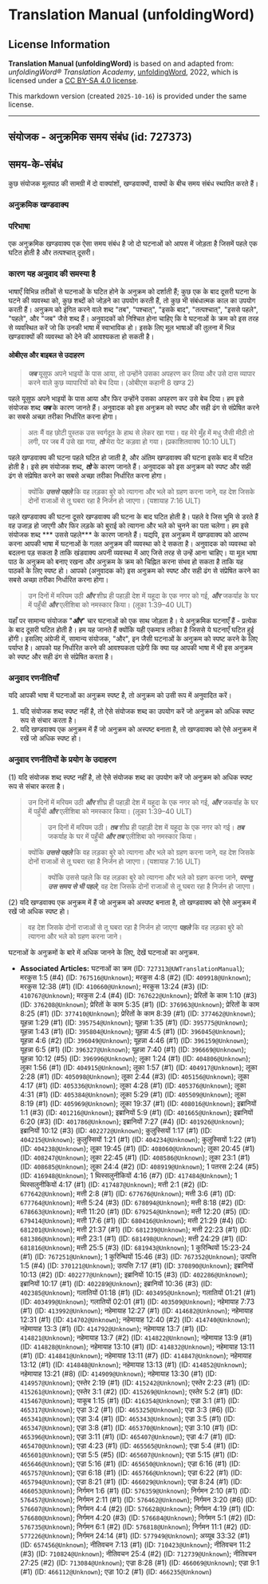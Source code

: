 # Translation Manual (unfoldingWord)

## License Information

**Translation Manual (unfoldingWord)** is based on and adapted from: _unfoldingWord® Translation Academy_, [unfoldingWord](https://unfoldingword.org/utw), 2022, which is licensed under a [CC BY-SA 4.0 license](https://creativecommons.org/licenses/by-sa/4.0/legalcode.en).

This markdown version (created `2025-10-16`) is provided under the same license.



--------------------------------

## संयोजक - अनुक्रमिक समय संबंध (id: 727373)

समय\-के\-संबंध
--------------

कुछ संयोजक मूलपाठ की सामग्री में दो वाक्यांशों, खण्डवाक्यों, वाक्यों के बीच समय संबंध स्थापित करते हैं।

### अनुक्रमिक खण्डवाक्य

### परिभाषा

एक अनुक्रमिक खण्डवाक्य एक ऐसा समय संबंध है जो दो घटनाओं को आपस में जोड़ता है जिसमें पहले एक घटित होती है और तत्पश्चात् दूसरी।

### कारण यह अनुवाद की समस्या है

भाषाएँ विभिन्न तरीकों से घटनाओं के घटित होने के अनुक्रम को दर्शाती हैं; कुछ एक के बाद दूसरी घटना के घटने की व्यवस्था को, कुछ शब्दों को जोड़ने का उपयोग करती हैं, तो कुछ भी संबंधात्मक काल का उपयोग करती हैं। अनुक्रम को इंगित करने वाले शब्द "तब", "पश्चात्", "इसके बाद", "तत्पश्चात्", "इससे पहले", "पहले", और "जब" जैसे शब्द हैं। अनुवादकों को निश्चित होना चाहिए कि वे घटनाओं के क्रम को इस तरह से व्यवस्थित करें जो कि उनकी भाषा में स्वाभाविक हो। इसके लिए मूल भाषाओं की तुलना में भिन्न खण्डवाक्यों की व्यवस्था को देने की आवश्यकता हो सकती है।

#### ओबीएस और बाइबल से उदाहरण

> ***जब*** यूसुफ अपने भाइयों के पास आया, तो उन्होंने उसका अपहरण कर लिया और उसे दास व्यापार करने वाले कुछ व्यापारियों को बेच दिया। (ओबीएस कहानी 8 खण्ड 2\)

पहले यूसुफ अपने भाइयों के पास आया और फिर उन्होंने उसका अपहरण कर उसे बेच दिया। हम इसे संयोजक शब्द ***जब*** के कारण जानते हैं। अनुवादक को इस अनुक्रम को स्पष्ट और सही ढंग से संप्रेषित करने का सबसे अच्छा तरीका निर्धारित करना होगा।

> अतः मैं वह छोटी पुस्तक उस स्वर्गदूत के हाथ से लेकर खा गया। वह मेरे मुँह में मधु जैसी मीठी तो लगी, पर जब मैं उसे खा गया, ***तो*** मेरा पेट कड़वा हो गया। (प्रकाशितवाक्य 10:10 ULT)

पहले खण्डवाक्य की घटना पहले घटित हो जाती है, और अंतिम खण्डवाक्य की घटना इसके बाद में घटित होती है। इसे हम संयोजक शब्द, ***तो*** के कारण जानते हैं। अनुवादक को इस अनुक्रम को स्पष्ट और सही ढंग से संप्रेषित करने का सबसे अच्छा तरीका निर्धारित करना होगा।

> क्योंकि ***उससे पहले*** कि वह लड़का बुरे को त्यागना और भले को ग्रहण करना जाने, वह देश जिसके दोनों राजाओं से तू घबरा रहा है निर्जन हो जाएगा। (यशायाह 7:16 ULT)

पहले खण्डवाक्य की घटना दूसरे खण्डवाक्य की घटना के बाद घटित होती है। पहले वे जिस भूमि से डरते हैं वह उजाड़ हो जाएगी और फिर लड़के को बुराई को त्यागना और भले को चुनने का पता चलेगा। हम इसे संयोजक शब्द \*\*\* उससे पहले\*\*\* के कारण जानते हैं। यद्यपि, इस अनुक्रम में खण्डवाक्य को आरम्भ करना आपकी भाषा में घटनाओं के गलत अनुक्रम की व्यवस्था को दे सकता है। अनुवादक को व्यवस्था को बदलना पड़ सकता है ताकि खंडवाक्य अपनी व्यवस्था में आए जिसे तरह से उन्हें आना चाहिए। या मूल भाषा पाठ के अनुक्रम को बनाए रखना और अनुक्रम के क्रम को चिह्नित करना संभव हो सकता है ताकि यह पाठकों के लिए स्पष्ट हो। आपको (अनुवादक को) इस अनुक्रम को स्पष्ट और सही ढंग से संप्रेषित करने का सबसे अच्छा तरीका निर्धारित करना होगा।

> उन दिनों में मरियम उठी ***और*** शीघ्र ही पहाड़ी देश में यहूदा के एक नगर को गई, ***और*** जकर्याह के घर में पहुँची ***और*** एलीशिबा को नमस्कार किया। (लूका 1:39–40 ULT)

यहाँ पर सामान्य संयोजक "***और***" चार घटनाओं को एक साथ जोड़ता है। ये अनुक्रमिक घटनाएँ हैं \- प्रत्येक के बाद दूसरी घटित होती है। हम यह जानते हैं क्योंकि यही एकमात्र तरीका है जिससे ये घटनाएँ घटित हुई होंगी। इसलिए अंग्रेजी में, सामान्य संयोजक, "और", इन जैसी घटनाओं के अनुक्रम को स्पष्ट करने के लिए पर्याप्त है। आपको यह निर्धारित करने की आवश्यकता पड़ेगी कि क्या यह आपकी भाषा में भी इस अनुक्रम को स्पष्ट और सही ढंग से संप्रेषित करता है।

### अनुवाद रणनीतियाँ

यदि आपकी भाषा में घटनाओं का अनुक्रम स्पष्ट है, तो अनुक्रम को उसी रूप में अनुवादित करें।

1. यदि संयोजक शब्द स्पष्ट नहीं है, तो ऐसे संयोजक शब्द का उपयोग करें जो अनुक्रम को अधिक स्पष्ट रूप से संचार करता है।
2. यदि खण्डवाक्य एक अनुक्रम में हैं जो अनुक्रम को अस्पष्ट बनाता है, तो खण्डवाक्य को ऐसे अनुक्रम में रखें जो अधिक स्पष्ट हो।

### अनुवाद रणनीतियों के प्रयोग के उदाहरण

(1\) यदि संयोजक शब्द स्पष्ट नहीं है, तो ऐसे संयोजक शब्द का उपयोग करें जो अनुक्रम को अधिक स्पष्ट रूप से संचार करता है।

> उन दिनों में मरियम उठी ***और*** शीघ्र ही पहाड़ी देश में यहूदा के एक नगर को गई, ***और*** जकर्याह के घर में पहुँची ***और*** एलीशिबा को नमस्कार किया। (लूका 1:39–40 ULT)
> 
> 
> > उन दिनों में मरियम उठी। ***तब*** शीघ्र ही पहाड़ी देश में यहूदा के एक नगर को गई। ***तब*** जकर्याह के घर में पहुँची ***और तब*** एलीशिबा को नमस्कार किया।

> क्योंकि ***उससे पहले*** कि वह लड़का बुरे को त्यागना और भले को ग्रहण करना जाने, वह देश जिसके दोनों राजाओं से तू घबरा रहा है निर्जन हो जाएगा। (यशायाह 7:16 ULT)
> 
> 
> > क्योंकि उससे पहले कि वह लड़का बुरे को त्यागना और भले को ग्रहण करना जाने, ***परन्तु उस समय से भी पहले***, वह देश जिसके दोनों राजाओं से तू घबरा रहा है निर्जन हो जाएगा।

(2\) यदि खण्डवाक्य एक अनुक्रम में हैं जो अनुक्रम को अस्पष्ट बनाता है, तो खण्डवाक्य को ऐसे अनुक्रम में रखें जो अधिक स्पष्ट हो।

> वह देश जिसके दोनों राजाओं से तू घबरा रहा है निर्जन हो जाएगा ***पहले*** कि वह लड़का बुरे को त्यागना और भले को ग्रहण करना जाने।

घटनाओं के अनुक्रमों के बारे में अधिक जानने के लिए, देखें घटनाओं का अनुक्रम.

* **Associated Articles:** घटनाओं का क्रम (ID: `727313@UWTranslationManual`); मरकुस 1:5 (#4) (ID: `767516@Unknown`); मरकुस 4:8 (#2) (ID: `409918@Unknown`); मरकुस 12:38 (#1) (ID: `410660@Unknown`); मरकुस 13:24 (#3) (ID: `410767@Unknown`); मरकुस 2:4 (#4) (ID: `767622@Unknown`); प्रेरितों के काम 1:10 (#3) (ID: `376208@Unknown`); प्रेरितों के काम 5:35 (#1) (ID: `376963@Unknown`); प्रेरितों के काम 8:25 (#1) (ID: `377410@Unknown`); प्रेरितों के काम 8:39 (#1) (ID: `377462@Unknown`); यूहन्ना 1:29 (#1) (ID: `395754@Unknown`); यूहन्ना 1:35 (#1) (ID: `395775@Unknown`); यूहन्ना 1:43 (#1) (ID: `395804@Unknown`); यूहन्ना 4:5 (#1) (ID: `396045@Unknown`); यूहन्ना 4:6 (#2) (ID: `396049@Unknown`); यूहन्ना 4:46 (#1) (ID: `396159@Unknown`); यूहन्ना 6:5 (#1) (ID: `396327@Unknown`); यूहन्ना 7:40 (#1) (ID: `396669@Unknown`); यूहन्ना 10:12 (#5) (ID: `396996@Unknown`); लूका 1:24 (#1) (ID: `404806@Unknown`); लूका 1:56 (#1) (ID: `404915@Unknown`); लूका 1:57 (#1) (ID: `404917@Unknown`); लूका 2:28 (#1) (ID: `405098@Unknown`); लूका 2:44 (#3) (ID: `405156@Unknown`); लूका 4:17 (#1) (ID: `405336@Unknown`); लूका 4:28 (#1) (ID: `405376@Unknown`); लूका 4:31 (#1) (ID: `405384@Unknown`); लूका 5:29 (#1) (ID: `405509@Unknown`); लूका 8:19 (#1) (ID: `405969@Unknown`); लूका 19:37 (#1) (ID: `408016@Unknown`); इब्रानियों 1:1 (#3) (ID: `401216@Unknown`); इब्रानियों 5:9 (#1) (ID: `401665@Unknown`); इब्रानियों 6:20 (#3) (ID: `401786@Unknown`); इब्रानियों 7:27 (#4) (ID: `401926@Unknown`); इब्रानियों 10:12 (#3) (ID: `402272@Unknown`); कुलुस्सियों 1:17 (#1) (ID: `404215@Unknown`); कुलुस्सियों 1:21 (#1) (ID: `404234@Unknown`); कुलुस्सियों 1:22 (#1) (ID: `404238@Unknown`); लूका 19:45 (#1) (ID: `408060@Unknown`); लूका 20:45 (#1) (ID: `408247@Unknown`); लूका 22:45 (#1) (ID: `408586@Unknown`); लूका 23:1 (#1) (ID: `408685@Unknown`); लूका 24:4 (#2) (ID: `408919@Unknown`); 1 पतरस 2:24 (#5) (ID: `416948@Unknown`); 1 थिस्सलुनीकियों 4:16 (#7) (ID: `417484@Unknown`); 1 थिस्सलुनीकियों 4:17 (#1) (ID: `417487@Unknown`); मत्ती 2:1 (#2) (ID: `677642@Unknown`); मत्ती 2:8 (#1) (ID: `677676@Unknown`); मत्ती 3:6 (#1) (ID: `677764@Unknown`); मत्ती 5:24 (#3) (ID: `678094@Unknown`); मत्ती 8:18 (#2) (ID: `678663@Unknown`); मत्ती 11:20 (#1) (ID: `679254@Unknown`); मत्ती 12:20 (#5) (ID: `679414@Unknown`); मत्ती 17:6 (#1) (ID: `680416@Unknown`); मत्ती 21:29 (#4) (ID: `681201@Unknown`); मत्ती 21:37 (#1) (ID: `681239@Unknown`); मत्ती 22:23 (#1) (ID: `681386@Unknown`); मत्ती 23:1 (#1) (ID: `681498@Unknown`); मत्ती 24:29 (#1) (ID: `681816@Unknown`); मत्ती 25:5 (#3) (ID: `681943@Unknown`); 1 कुरिन्थियों 15:23-24 (#1) (ID: `767251@Unknown`); 1 कुरिन्थियों 15:46 (#3) (ID: `767352@Unknown`); उत्पत्ति 1:5 (#4) (ID: `370121@Unknown`); उत्पत्ति 7:17 (#1) (ID: `370890@Unknown`); इब्रानियों 10:13 (#2) (ID: `402277@Unknown`); इब्रानियों 10:15 (#3) (ID: `402286@Unknown`); इब्रानियों 10:17 (#1) (ID: `402289@Unknown`); इब्रानियों 10:36 (#3) (ID: `402385@Unknown`); गलातियों 01:18 (#1) (ID: `403495@Unknown`); गलातियों 01:21 (#1) (ID: `403499@Unknown`); गलातियों 02:01 (#1) (ID: `403509@Unknown`); नहेमायाह 7:73 (#1) (ID: `413992@Unknown`); नहेमायाह 12:27 (#1) (ID: `414682@Unknown`); नहेमायाह 12:31 (#1) (ID: `414702@Unknown`); नहेमायाह 12:40 (#2) (ID: `414740@Unknown`); नहेमायाह 13:3 (#1) (ID: `414792@Unknown`); नहेमायाह 13:7 (#1) (ID: `414821@Unknown`); नहेमायाह 13:7 (#2) (ID: `414822@Unknown`); नहेमायाह 13:9 (#1) (ID: `414828@Unknown`); नहेमायाह 13:10 (#1) (ID: `414832@Unknown`); नहेमायाह 13:11 (#1) (ID: `414841@Unknown`); नहेमायाह 13:11 (#7) (ID: `414847@Unknown`); नहेमायाह 13:12 (#1) (ID: `414848@Unknown`); नहेमायाह 13:13 (#1) (ID: `414852@Unknown`); नहेमायाह 13:21 (#8) (ID: `414909@Unknown`); नहेमायाह 13:30 (#1) (ID: `414957@Unknown`); एस्तेर 2:19 (#1) (ID: `415242@Unknown`); एस्तेर 2:23 (#1) (ID: `415261@Unknown`); एस्तेर 3:1 (#2) (ID: `415269@Unknown`); एस्तेर 5:2 (#1) (ID: `415467@Unknown`); याकूब 1:15 (#1) (ID: `416354@Unknown`); एज्रा 3:1 (#1) (ID: `465317@Unknown`); एज्रा 3:2 (#1) (ID: `465325@Unknown`); एज्रा 3:3 (#6) (ID: `465341@Unknown`); एज्रा 3:4 (#1) (ID: `465343@Unknown`); एज्रा 3:5 (#1) (ID: `465347@Unknown`); एज्रा 3:8 (#1) (ID: `465370@Unknown`); एज्रा 3:10 (#1) (ID: `465396@Unknown`); एज्रा 3:11 (#1) (ID: `465407@Unknown`); एज्रा 4:7 (#1) (ID: `465470@Unknown`); एज्रा 4:23 (#1) (ID: `465565@Unknown`); एज्रा 5:4 (#1) (ID: `465601@Unknown`); एज्रा 5:5 (#5) (ID: `465607@Unknown`); एज्रा 5:15 (#1) (ID: `465646@Unknown`); एज्रा 5:16 (#1) (ID: `465650@Unknown`); एज्रा 6:16 (#1) (ID: `465757@Unknown`); एज्रा 6:18 (#1) (ID: `465766@Unknown`); एज्रा 6:22 (#1) (ID: `465794@Unknown`); एज्रा 8:21 (#1) (ID: `466029@Unknown`); एज्रा 8:24 (#1) (ID: `466053@Unknown`); निर्गमन 1:6 (#1) (ID: `576359@Unknown`); निर्गमन 2:10 (#1) (ID: `576457@Unknown`); निर्गमन 2:11 (#1) (ID: `576462@Unknown`); निर्गमन 3:20 (#6) (ID: `576607@Unknown`); निर्गमन 4:4 (#2) (ID: `576628@Unknown`); निर्गमन 4:19 (#1) (ID: `576680@Unknown`); निर्गमन 4:20 (#3) (ID: `576684@Unknown`); निर्गमन 5:1 (#2) (ID: `576735@Unknown`); निर्गमन 6:1 (#2) (ID: `576818@Unknown`); निर्गमन 11:1 (#2) (ID: `577226@Unknown`); निर्गमन 24:14 (#1) (ID: `577949@Unknown`); अय्यूब 33:32 (#1) (ID: `657456@Unknown`); नीतिवचन 7:13 (#1) (ID: `710423@Unknown`); नीतिवचन 11:2 (#3) (ID: `710824@Unknown`); नीतिवचन 25:4 (#2) (ID: `712739@Unknown`); नीतिवचन 27:25 (#2) (ID: `713084@Unknown`); एज्रा 8:28 (#1) (ID: `466069@Unknown`); एज्रा 9:1 (#1) (ID: `466112@Unknown`); एज्रा 10:2 (#1) (ID: `466235@Unknown`)

